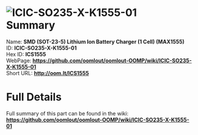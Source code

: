 
![ICIC-SO235-X-K1555-01](https://github.com/oomlout/oomlout-OOMP/blob/master/parts/ICIC-SO235-X-K1555-01/ICIC-SO235-X-K1555-01_420.jpg)   
Summary
=================
  
Name: __SMD (SOT-23-5) Lithium Ion Battery Charger (1 Cell) (MAX1555)__    
ID: __ICIC-SO235-X-K1555-01__   
Hex ID: __ICS1555__   
WebPage: __https://github.com/oomlout/oomlout-OOMP/wiki/ICIC-SO235-X-K1555-01__   
Short URL: __http://oom.lt/ICS1555__   

Full Details
==========================
Full summary of this part can be found in the wiki:   
__https://github.com/oomlout/oomlout-OOMP/wiki/ICIC-SO235-X-K1555-01__    

